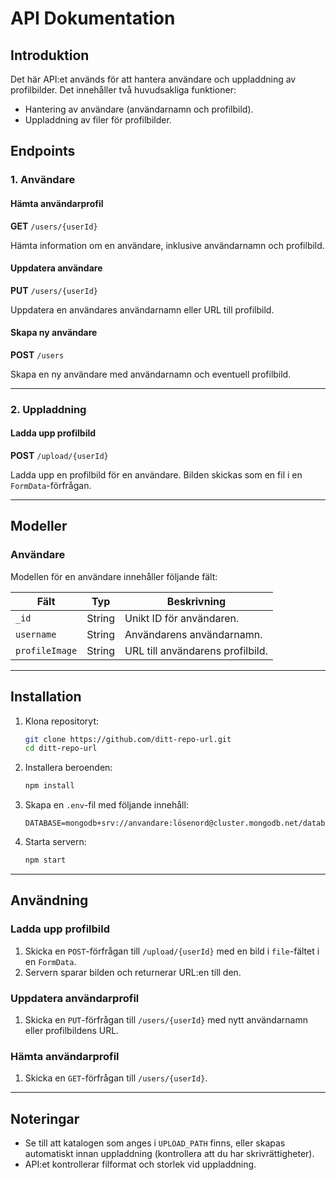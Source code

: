 # API Dokumentation

## Introduktion
Det här API:et används för att hantera användare och uppladdning av profilbilder. Det innehåller två huvudsakliga funktioner:
- Hantering av användare (användarnamn och profilbild).
- Uppladdning av filer för profilbilder.


## Endpoints

### 1. Användare

#### Hämta användarprofil
**GET** `/users/{userId}`

Hämta information om en användare, inklusive användarnamn och profilbild.

#### Uppdatera användare
**PUT** `/users/{userId}`

Uppdatera en användares användarnamn eller URL till profilbild.

#### Skapa ny användare
**POST** `/users`

Skapa en ny användare med användarnamn och eventuell profilbild.

---

### 2. Uppladdning

#### Ladda upp profilbild
**POST** `/upload/{userId}`

Ladda upp en profilbild för en användare. Bilden skickas som en fil i en `FormData`-förfrågan.

---

## Modeller

### Användare
Modellen för en användare innehåller följande fält:

| Fält           | Typ    | Beskrivning                     |
|----------------|--------|---------------------------------|
| `_id`          | String | Unikt ID för användaren.       |
| `username`     | String | Användarens användarnamn.      |
| `profileImage` | String | URL till användarens profilbild. |

---

## Installation

1. Klona repositoryt:
   ```bash
   git clone https://github.com/ditt-repo-url.git
   cd ditt-repo-url
   ```

2. Installera beroenden:
   ```bash
   npm install
   ```

3. Skapa en `.env`-fil med följande innehåll:
   ```env
   DATABASE=mongodb+srv://anvandare:lösenord@cluster.mongodb.net/databasnamn
   ```

4. Starta servern:
   ```bash
   npm start
   ```

---

## Användning

### Ladda upp profilbild
1. Skicka en `POST`-förfrågan till `/upload/{userId}` med en bild i `file`-fältet i en `FormData`.
2. Servern sparar bilden och returnerar URL:en till den.

### Uppdatera användarprofil
1. Skicka en `PUT`-förfrågan till `/users/{userId}` med nytt användarnamn eller profilbildens URL.

### Hämta användarprofil
1. Skicka en `GET`-förfrågan till `/users/{userId}`.

---

## Noteringar
- Se till att katalogen som anges i `UPLOAD_PATH` finns, eller skapas automatiskt innan uppladdning (kontrollera att du har skrivrättigheter).
- API:et kontrollerar filformat och storlek vid uppladdning.